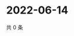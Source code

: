 # 2022-06-14

共 0 条

<!-- BEGIN WEIBO -->
<!-- 最后更新时间 Tue Jun 14 2022 06:12:55 GMT+0800 (China Standard Time) -->

<!-- END WEIBO -->
